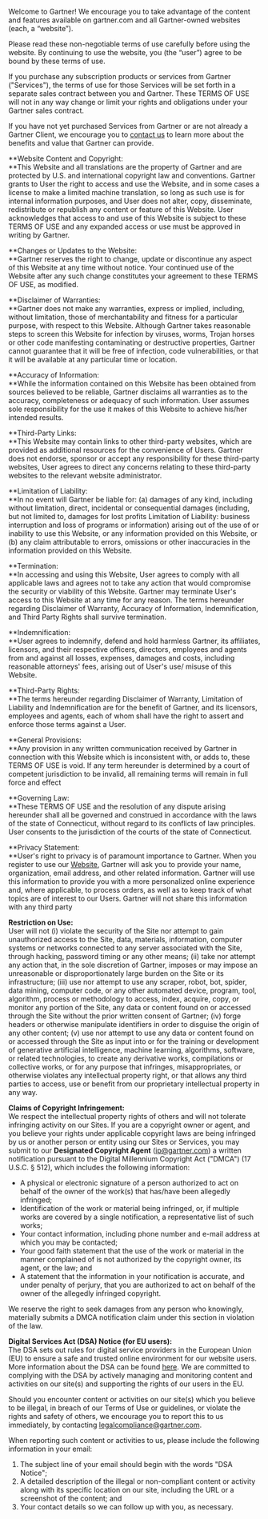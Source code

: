 Welcome to Gartner! We encourage you to take advantage of the content and features available on gartner.com and all Gartner-owned websites (each, a “website”).  
  
Please read these non-negotiable terms of use carefully before using the website. By continuing to use the website, you (the “user”) agree to be bound by these terms of use.

If you purchase any subscription products or services from Gartner ("Services"), the terms of use for those Services will be set forth in a separate sales contract between you and Gartner. These TERMS OF USE will not in any way change or limit your rights and obligations under your Gartner sales contract.  
  
If you have not yet purchased Services from Gartner or are not already a Gartner Client, we encourage you to [contact us](https://www.gartner.com/en/become-a-client) to learn more about the benefits and value that Gartner can provide.

**Website Content and Copyright:  
**This Website and all translations are the property of Gartner and are protected by U.S. and international copyright law and conventions. Gartner grants to User the right to access and use the Website, and in some cases a license to make a limited machine translation, so long as such use is for internal information purposes, and User does not alter, copy, disseminate, redistribute or republish any content or feature of this Website. User acknowledges that access to and use of this Website is subject to these TERMS OF USE and any expanded access or use must be approved in writing by Gartner.

**Changes or Updates to the Website:  
**Gartner reserves the right to change, update or discontinue any aspect of this Website at any time without notice. Your continued use of the Website after any such change constitutes your agreement to these TERMS OF USE, as modified.

**Disclaimer of Warranties:  
**Gartner does not make any warranties, express or implied, including, without limitation, those of merchantability and fitness for a particular purpose, with respect to this Website. Although Gartner takes reasonable steps to screen this Website for infection by viruses, worms, Trojan horses or other code manifesting contaminating or destructive properties, Gartner cannot guarantee that it will be free of infection, code vulnerabilities, or that it will be available at any particular time or location.

**Accuracy of Information:  
**While the information contained on this Website has been obtained from sources believed to be reliable, Gartner disclaims all warranties as to the accuracy, completeness or adequacy of such information. User assumes sole responsibility for the use it makes of this Website to achieve his/her intended results. 

**Third-Party Links:  
**This Website may contain links to other third-party websites, which are provided as additional resources for the convenience of Users. Gartner does not endorse, sponsor or accept any responsibility for these third-party websites, User agrees to direct any concerns relating to these third-party websites to the relevant website administrator. 

**Limitation of Liability:  
**In no event will Gartner be liable for: (a) damages of any kind, including without limitation, direct, incidental or consequential damages (including, but not limited to, damages for lost profits Limitation of Liability: business interruption and loss of programs or information) arising out of the use of or inability to use this Website, or any information provided on this Website, or (b) any claim attributable to errors, omissions or other inaccuracies in the information provided on this Website. 

**Termination:  
**In accessing and using this Website, User agrees to comply with all applicable laws and agrees not to take any action that would compromise the security or viability of this Website. Gartner may terminate User's access to this Website at any time for any reason. The terms hereunder regarding Disclaimer of Warranty, Accuracy of Information, Indemnification, and Third Party Rights shall survive termination. 

**Indemnification:  
**User agrees to indemnify, defend and hold harmless Gartner, its affiliates, licensors, and their respective officers, directors, employees and agents from and against all losses, expenses, damages and costs, including reasonable attorneys' fees, arising out of User's use/ misuse of this Website.

**Third-Party Rights:  
**The terms hereunder regarding Disclaimer of Warranty, Limitation of Liability and Indemnification are for the benefit of Gartner, and its licensors, employees and agents, each of whom shall have the right to assert and enforce those terms against a User.

**General Provisions:  
**Any provision in any written communication received by Gartner in connection with this Website which is inconsistent with, or adds to, these TERMS OF USE is void. If any term hereunder is determined by a court of competent jurisdiction to be invalid, all remaining terms will remain in full force and effect

**Governing Law:  
**These TERMS OF USE and the resolution of any dispute arising hereunder shall all be governed and construed in accordance with the laws of the state of Connecticut, without regard to its conflicts of law principles. User consents to the jurisdiction of the courts of the state of Connecticut.

**Privacy Statement:  
**User's right to privacy is of paramount importance to Gartner. When you register to use our [Website](https://www.gartner.com/en/about/policies/privacy), Gartner will ask you to provide your name, organization, email address, and other related information. Gartner will use this information to provide you with a more personalized online experience and, where applicable, to process orders, as well as to keep track of what topics are of interest to our Users. Gartner will not share this information with any third party

**Restriction on Use:**  
User will not (i) violate the security of the Site nor attempt to gain unauthorized access to the Site, data, materials, information, computer systems or networks connected to any server associated with the Site, through hacking, password timing or any other means; (ii) take nor attempt any action that, in the sole discretion of Gartner, imposes or may impose an unreasonable or disproportionately large burden on the Site or its infrastructure; (iii) use nor attempt to use any scraper, robot, bot, spider, data mining, computer code, or any other automated device, program, tool, algorithm, process or methodology to access, index, acquire, copy, or monitor any portion of the Site, any data or content found on or accessed through the Site without the prior written consent of Gartner; (iv) forge headers or otherwise manipulate identifiers in order to disguise the origin of any other content; (v) use nor attempt to use any data or content found on or accessed through the Site as input into or for the training or development of generative artificial intelligence, machine learning, algorithms, software, or related technologies, to create any derivative works, compilations or collective works, or for any purpose that infringes, misappropriates, or otherwise violates any intellectual property right, or that allows any third parties to access, use or benefit from our proprietary intellectual property in any way.

**Claims of Copyright Infringement:**  
We respect the intellectual property rights of others and will not tolerate infringing activity on our Sites. If you are a copyright owner or agent, and you believe your rights under applicable copyright laws are being infringed by us or another person or entity using our Sites or Services, you may submit to our **Designated Copyright Agent** ([ip@gartner.com](mailto:ip@gartner.com)) a written notification pursuant to the Digital Millennium Copyright Act ("DMCA") (17 U.S.C. § 512), which includes the following information:

*   A physical or electronic signature of a person authorized to act on behalf of the owner of the work(s) that has/have been allegedly infringed;
*   Identification of the work or material being infringed, or, if multiple works are covered by a single notification, a representative list of such works;
*   Your contact information, including phone number and e-mail address at which you may be contacted;
*   Your good faith statement that the use of the work or material in the manner complained of is not authorized by the copyright owner, its agent, or the law; and
*   A statement that the information in your notification is accurate, and under penalty of perjury, that you are authorized to act on behalf of the owner of the allegedly infringed copyright.

We reserve the right to seek damages from any person who knowingly, materially submits a DMCA notification claim under this section in violation of the law.

**Digital Services Act (DSA) Notice (for EU users):**  
The DSA sets out rules for digital service providers in the European Union (EU) to ensure a safe and trusted online environment for our website users. More information about the DSA can be found [here](https://commission.europa.eu/strategy-and-policy/priorities-2019-2024/europe-fit-digital-age/digital-services-act_en). We are committed to complying with the DSA by actively managing and monitoring content and activities on our site(s) and supporting the rights of our users in the EU.  
  
Should you encounter content or activities on our site(s) which you believe to be illegal, in breach of our Terms of Use or guidelines, or violate the rights and safety of others, we encourage you to report this to us immediately, by contacting [legalcompliance@gartner.com](mailto:legalcompliance@gartner.com).  
  
When reporting such content or activities to us, please include the following information in your email:

1.  The subject line of your email should begin with the words "DSA Notice";
2.  A detailed description of the illegal or non-compliant content or activity along with its specific location on our site, including the URL or a screenshot of the content; and
3.  Your contact details so we can follow up with you, as necessary.